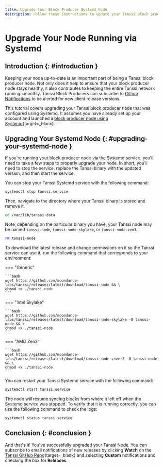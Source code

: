```yaml
---
title: Upgrade Your Block Producer Systemd Node
description: Follow these instructions to update your Tanssi block producer node running via Systemd to the latest version of the Tanssi client software.
---
```


# Upgrade Your Node Running via Systemd

## Introduction {: #introduction }

Keeping your node up-to-date is an important part of being a Tanssi block producer node. Not only does it help to ensure that your block producer node stays healthy, it also contributes to keeping the entire Tanssi network running smoothly. Tanssi Block Producers can subscribe to [Github Notifications](#conclusion) to be alerted for new client release versions. 

This tutorial covers upgrading your Tanssi block producer node that was configured using Systemd. It assumes you have already set up your account and launched a [block producer node using Systemd](/node-operators/block-producers/onboarding/run-a-block-producer/block-producer-systemd/){target=\_blank}. 

## Upgrading Your Systemd Node {: #upgrading-your-systemd-node }

If you're running your block producer node via the Systemd service, you'll need to take a few steps to properly upgrade your node. In short, you'll need to stop the service, replace the Tanssi binary with the updated version, and then start the service. 

You can stop your Tanssi Systemd service with the following command:

```bash
systemctl stop tanssi.service
```

Then, navigate to the directory where your Tanssi binary is stored and remove it. 

```bash
cd /var/lib/tanssi-data
```

Note, depending on the particular binary you have, your Tanssi node may be named `tanssi-node`, `tanssi-node-skylake`, or `tanssi-node-zen3`.

```bash
rm tanssi-node
```

To download the latest release and change permissions on it so the Tanssi service can use it, run the following command that corresponds to your environment:

=== "Generic"

    ```bash
    wget https://github.com/moondance-labs/tanssi/releases/latest/download/tanssi-node && \
    chmod +x ./tanssi-node
    ```

=== "Intel Skylake"

    ```bash
    wget https://github.com/moondance-labs/tanssi/releases/latest/download/tanssi-node-skylake -O tanssi-node && \
    chmod +x ./tanssi-node
    ```

=== "AMD Zen3"

    ```bash
    wget https://github.com/moondance-labs/tanssi/releases/latest/download/tanssi-node-znver3 -O tanssi-node && \
    chmod +x ./tanssi-node
    ```


You can restart your Tanssi Systemd service with the following command:

```bash
systemctl start tanssi.service
```

The node will resume syncing blocks from where it left off when the Systemd service was stopped. To verify that it is running correctly, you can use the following command to check the logs: 

```bash
systemctl status tanssi.service
```

## Conclusion {: #conclusion }

And that's it! You've successfully upgraded your Tanssi Node. You can subscribe to email notifications of new releases by clicking **Watch** on the [Tanssi GitHub Repo](https://github.com/moondance-labs/tanssi){target=\_blank} and selecting **Custom** notifications and checking the box for **Releases**. 